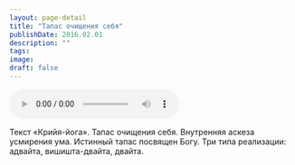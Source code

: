 ```yaml
---
layout: page-detail
title: "Тапас очищения себя"
publishDate: 2016.02.01
description: ""
tags:
image:
draft: false
---
```


<audio title="2016.02.01 - Тапас очищения себя.mp3" src="/upload/iblock/30d/30dfba7c6df79b2a5007345f97d252f1.mp3" controls=""></audio>

 Текст «Крийя-йога». Тапас очищения себя. Внутренняя аскеза усмирения ума. Истинный тапас посвящен Богу. Три типа реализации: адвайта, вишишта-двайта, двайта. 

  
